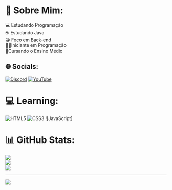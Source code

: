 # 💫 Sobre Mim:<br>
💻 Estudando Programação<br>☕ Estudando Java<br>😀 Foco em Back-end<br>👨‍🎓Iniciante em Programação<br>🎒Cursando o Ensino Médio


## 🌐 Socials:
[![Discord](https://img.shields.io/badge/Discord-%237289DA.svg?logo=discord&logoColor=white)](https://discord.gg/https://discord.gg/k5bAzWvdjj) [![YouTube](https://img.shields.io/badge/YouTube-%23FF0000.svg?logo=YouTube&logoColor=white)](https://youtube.com/@https://youtube.com/@anexxo3059) 

# 💻 Learning:
![HTML5](https://img.shields.io/badge/html5-%23E34F26.svg?style=plastic&logo=html5&logoColor=white) ![CSS3](https://img.shields.io/badge/Java-ED8B00?style=for-the-badge&logo=openjdk&logoColor=white) ![JavaScript]
# 📊 GitHub Stats:
![](https://github-readme-stats.vercel.app/api?username=Ivan21911&theme=gotham&hide_border=false&include_all_commits=false&count_private=false)<br/>
![](https://github-readme-streak-stats.herokuapp.com/?user=Ivan21911&theme=gotham&hide_border=false)<br/>
![](https://github-readme-stats.vercel.app/api/top-langs/?username=Ivan21911&theme=gotham&hide_border=false&include_all_commits=false&count_private=false&layout=compact)

---
[![](https://visitcount.itsvg.in/api?id=Ivan21911&icon=3&color=1)](https://visitcount.itsvg.in)

<!-- Proudly created with GPRM ( https://gprm.itsvg.in ) -->
